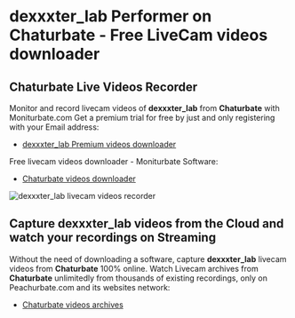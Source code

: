 # dexxxter_lab Performer on Chaturbate - Free LiveCam videos downloader

## Chaturbate Live Videos Recorder

Monitor and record livecam videos of **dexxxter_lab** from **Chaturbate** with Moniturbate.com
Get a premium trial for free by just and only registering with your Email address:
* [dexxxter_lab Premium videos downloader](https://moniturbate.com/request-demo-licence-key.html)

Free livecam videos downloader - Moniturbate Software:
* [Chaturbate videos downloader](https://moniturbate.com/moniturbate-download-software.html)

![dexxxter_lab livecam videos recorder](https://peachurnet.com/templates/moniturbate-software.png)


## Capture dexxxter_lab videos from the Cloud and watch your recordings on Streaming

Without the need of downloading a software, capture **dexxxter_lab** livecam videos from **Chaturbate** 100% online.
Watch Livecam archives from **Chaturbate** unlimitedly from thousands of existing recordings, only on Peachurbate.com and its websites network:
* [Chaturbate videos archives](https://peachurnet.com/)